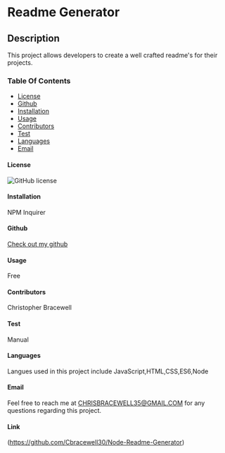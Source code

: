 
# Readme Generator 

## Description
This project allows developers to create a well crafted readme's for their projects.

### Table Of Contents
* [License](#license)
* [Github](#github)
* [Installation](#installation)
* [Usage](#usage)
* [Contributors](#contributors)
* [Test](#test)
* [Languages](#languages)
* [Email](#Email)
      

#### License
![GitHub license](https://img.shields.io/badge/license-MIT-blue.svg)

#### Installation
NPM Inquirer

#### Github
[Check out my github](https://github.com/Cbracewell30)

#### Usage 
Free

#### Contributors
Christopher Bracewell


#### Test
Manual

#### Languages

Langues used in this project include JavaScript,HTML,CSS,ES6,Node

#### Email
Feel free to reach me at CHRISBRACEWELL35@GMAIL.COM for any questions regarding this project.

#### Link
(https://github.com/Cbracewell30/Node-Readme-Generator)
